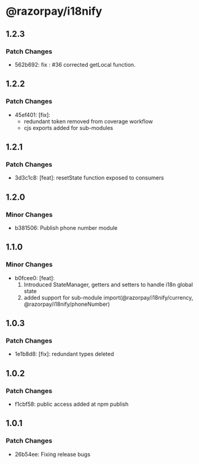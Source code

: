 # @razorpay/i18nify

## 1.2.3

### Patch Changes

- 562b692: fix : #36 corrected getLocal function.

## 1.2.2

### Patch Changes

- 45ef401: [fix]:
  - redundant token removed from coverage workflow
  - cjs exports added for sub-modules

## 1.2.1

### Patch Changes

- 3d3c1c8: [feat]: resetState function exposed to consumers

## 1.2.0

### Minor Changes

- b381506: Publish phone number module

## 1.1.0

### Minor Changes

- b0fcee0: [feat]:
  1. Introduced StateManager, getters and setters to handle i18n global state
  2. added support for sub-module import(@razorpay/i18nify/currency, @razorpay/i18nify/phoneNumber)

## 1.0.3

### Patch Changes

- 1e1b8d8: [fix]: redundant types deleted

## 1.0.2

### Patch Changes

- f1cbf58: public access added at npm publish

## 1.0.1

### Patch Changes

- 26b54ee: Fixing release bugs

